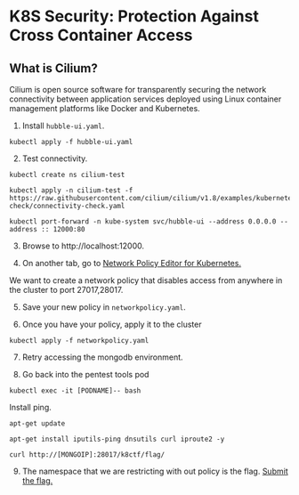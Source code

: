 # K8S Security: Protection Against Cross Container Access

## What is Cilium?

Cilium is open source software for transparently securing the network connectivity between application services deployed using Linux container management platforms like Docker and Kubernetes.

1. Install `hubble-ui.yaml`.

```
kubectl apply -f hubble-ui.yaml
```

2. Test connectivity.

```
kubectl create ns cilium-test
```
```
kubectl apply -n cilium-test -f https://raw.githubusercontent.com/cilium/cilium/v1.8/examples/kubernetes/connectivity-check/connectivity-check.yaml
```
```
kubectl port-forward -n kube-system svc/hubble-ui --address 0.0.0.0 --address :: 12000:80
```

3. Browse to http://localhost:12000.

4. On another tab, go to [Network Policy Editor for Kubernetes.](https://editor.cilium.io/)

We want to create a network policy that disables access from anywhere in the cluster to port 27017,28017.

5. Save your new policy in `networkpolicy.yaml`.

6. Once you have your policy, apply it to the cluster

```
kubectl apply -f networkpolicy.yaml
```

7. Retry accessing the mongodb environment.

8. Go back into the pentest tools pod

```
kubectl exec -it [PODNAME]-- bash
```
Install ping.

```
apt-get update
```
```
apt-get install iputils-ping dnsutils curl iproute2 -y
```
```
curl http://[MONGOIP]:28017/k8ctf/flag/
```

9. The namespace that we are restricting with out policy is the flag. [Submit the flag.](https://devslop.ctfd.io/challenges#Challenge%2024-16)
